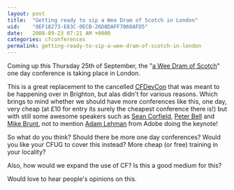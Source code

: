 ```yaml
---
layout: post
title:  "Getting ready to sip a Wee Dram of Scotch in London"
uid:	"8EF18273-E83C-0ECB-26D8DAFF7060AFD5"
date:   2008-09-23 07:21 AM +0000
categories: cfconferences
permalink: getting-ready-to-sip-a-wee-dram-of-scotch-in-london
---
```

<p>Coming up this Thursday 25th of September, the "<a href="http://www.aweedram.com/ofScotch/">a Wee Dram of Scotch</a>" one day conference is taking place in London.</p>
<p>This is a great replacement to the cancelled <a href="http://www.cfdevcon.com/">CFDevCon</a> that was meant to be happening over in Brighton, but alas didn't for various reasons. Which brings to mind whether we should have more conferences like this, one day, very cheap (at £10 for entry its surely the cheapest conference there is!) but with still some awesome speakers such as <a href="http://corfield.org/blog/index.cfm">Sean Corfield</a>, <a href="http://www.pbell.com/">Peter Bell</a> and<a href="http://www.cfwhisperer.com/"> Mike Brunt</a>, not to mention <a href="http://www.adrocknaphobia.com/">Adam Lehman</a> from Adobe doing the keynote! </p>
<p>So what do you think? Should there be more one day conferences? Would you like your CFUG to cover this instead? More cheap (or free) training in your locality?</p>
<p>Also, how would we expand the use of CF? Is this a good medium for this?</p>
<p>Would love to hear people's opinions on this.</p>